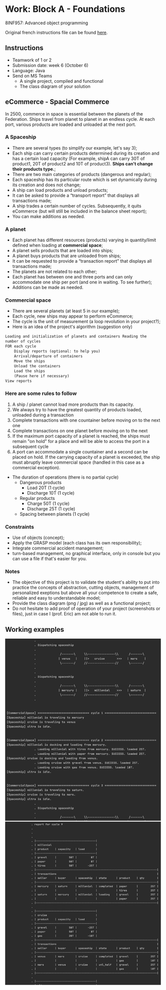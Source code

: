 # Work: Block A - Foundations

8INF957: Advanced object programming

Original french instructions file can be found [here](https://raw.githubusercontent.com/deguilardi/uqac-8INF957-travail-1/master/assets/travail_bloc_A_eCOMMERCE_a2020.pdf).

## Instructions

* Teamwork of 1 or 2
* Submission date: week 6 (October 6)
* Language: Java
* Send on MS Teams
  * A single project, compiled and functional
  * The class diagram of your solution

## eCommerce - Spacial Commerce

In 2500, commerce in space is essential between the planets of the Federation.
Ships travel from planet to planet in an endless cycle.
At each port, various products are loaded and unloaded at the next port.

### A Spaceship

* There are several types (to simplify our example, let's say 3);
* Each ship can carry certain products determined during its creation and has a certain load capacity (For example, shipA can carry 30T of product1, 20T of product2 and 10T of product3). **Ships can't change their products type.**;
* There are two main categories of products (dangerous and regular);
* Each spaceship has its particular route which is set dynamically during its creation and does not change;
* A ship can load products and unload products;
* It can be asked to provide a “transport report” that displays all transactions made;
* A ship trades a certain number of cycles. Subsequently, it quits eCommerce (but will still be included in the balance sheet report);
* You can make additions as needed.

### A planet

* Each planet has different resources (products) varying in quantity/limit defined when loading at **commercial space**;
* A planet sells products that are loaded into ships;
* A planet buys products that are unloaded from ships;
* It can be requested to provide a “transaction report” that displays all transactions made;
* The planets are not related to each other;
* Each planet has between one and three ports and can only accommodate one ship per port (and one in
waiting. To see further);
* Additions can be made as needed.

### Commercial space

* There are several planets (at least 5 in our example);
* Each cycle, new ships may appear to perform eCommerce;
* The cycle is the unit of measurement (a loop revolution in your project?);
* Here is an idea of ​​the project's algorithm (suggestion only)
```
Loading and initialization of planets and containers Reading the number of cycles
FOR each cycle
    Display reports (optional: to help you)
    Arrival/departure of containers
    Move the ships
    Unload the containers
    Load the ships
    (Pause here if necessary)
View reports
```

### Here are some rules to follow

1. A ship / planet cannot load more products than its capacity.
2. We always try to have the greatest quantity of products loaded, unloaded during a transaction
3. Complete transactions with one countainer before moving on to the next one
4. Complete transactions on one planet before moving on to the next
5. If the maximum port capacity of a planet is reached, the ships must remain "on hold" for a place and will be able to access the port in a subsequent cycle
6. A port can accommodate a single countainer and a second can be placed on hold. If the carrying capacity of a planet is exceeded, the ship must abruptly leave commercial space (handled in this case as a commercial exception).
* The duration of operations (there is no partial cycle)
  * Dangerous products
    * Load 20T (1 cycle)
    * Discharge 10T (1 cycle)
  * Regular products
    * Charge 50T (1 cycle)
    * Discharge 25T (1 cycle)
  * Spacing between planets (1 cycle)

### Constraints

* Use of objects (concept);
* Apply the GRASP model (each class has its own responsibility);
* Integrate commercial accident management;
* turn-based management, no graphical interface, only in console but you can use a file if that's easier for you.

### Notes

* The objective of this project is to validate the student's ability to put into practice the concepts of abstraction, cutting objects, management of personalized exeptions but above all your competence to create a safe, reliable and easy to understandable model;
* Provide the class diagram (png / jpg) as well as a functional project;
* Do not hesitate to add proof of operation of your project (screenshots or files), just in case I (prof. Eric) am not able to run it.


## Working examples

![Working example 1](https://raw.githubusercontent.com/deguilardi/uqac-8INF957-travail-1/master/assets/proof%20it%20works%201.png)
![Working example 1](https://raw.githubusercontent.com/deguilardi/uqac-8INF957-travail-1/master/assets/proof%20it%20works%202.png)